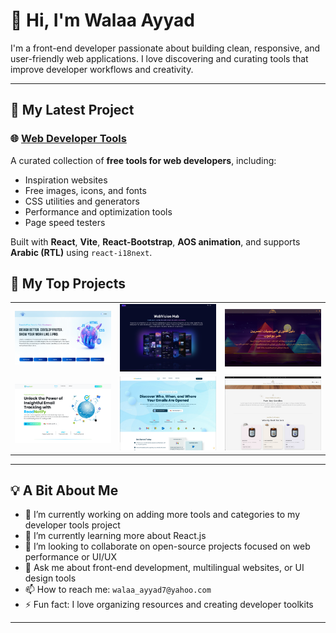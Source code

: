 # 👋 Hi, I'm Walaa Ayyad

I'm a front-end developer passionate about building clean, responsive, and user-friendly web applications. I love discovering and curating tools that improve developer workflows and creativity.

---

## 🔧 My Latest Project

### 🌐 [Web Developer Tools](https://walaaayyad.github.io/webDeveloperTools/)

A curated collection of **free tools for web developers**, including:

- Inspiration websites
- Free images, icons, and fonts
- CSS utilities and generators
- Performance and optimization tools
- Page speed testers

Built with **React**, **Vite**, **React-Bootstrap**, **AOS animation**, and supports **Arabic (RTL)** using `react-i18next`.

## 📸 My Top Projects

<table>
  <tr>
    <td>
      <a href="https://github.com/walaaayyad/webDeveloperTools">
        <img src="repoImages/repo1.png" alt="Web Developer Tools" width="250" />
      </a>
    </td>
    <td>
      <a href="https://github.com/walaaayyad/web-vision-hub">
        <img src="repoImages/repo2.png" alt="Web Vision Hub" width="250" />
      </a>
    </td>
    <td>
      <a href="https://github.com/walaaayyad/egyptian-coders">
        <img src="repoImages/repo3.png" alt="Egyptian Coders" width="250" />
      </a>
    </td>
  </tr>
  <tr>
    <td>
      <a href="https://github.com/walaaayyad/freelancers-contest">
        <img src="repoImages/repo4.png" alt="Freelancers Contest" width="250" />
      </a>
    </td>
    <td>
      <a href="https://github.com/walaaayyad/freelancers-dashboard">
        <img src="repoImages/repo5.png" alt="Freelancers Dashboard" width="250" />
      </a>
    </td>
    <td>
      <a href="https://github.com/walaaayyad/dev-icons">
        <img src="repoImages/repo6.png" alt="Dev Icons" width="250" />
      </a>
    </td>
  </tr>
</table>



---

## 💡 A Bit About Me

- 🔭 I’m currently working on adding more tools and categories to my developer tools project
- 🌱 I’m currently learning more about React.js
- 👯 I’m looking to collaborate on open-source projects focused on web performance or UI/UX
- 💬 Ask me about front-end development, multilingual websites, or UI design tools
- 📫 How to reach me: `walaa_ayyad7@yahoo.com` 
- ⚡ Fun fact: I love organizing resources and creating developer toolkits

---


